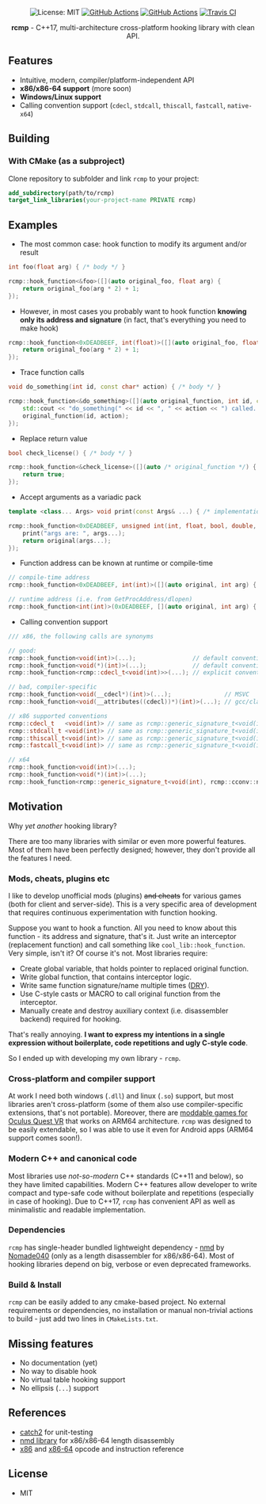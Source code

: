 <p align="center">
  <img src="https://img.shields.io/badge/License-MIT-blue.svg" alt="License: MIT">
  <a href="https://github.com/Smertig/rcmp/actions"><img src="https://github.com/Smertig/rcmp/workflows/Tagged%20Release/badge.svg" alt="GitHub Actions"></a>
  <a href="https://github.com/Smertig/rcmp/actions"><img src="https://github.com/Smertig/rcmp/workflows/Build%20On%20Push/badge.svg" alt="GitHub Actions"></a>
  <a href="https://travis-ci.org/Smertig/rcmp"><img src="https://travis-ci.org/Smertig/rcmp.svg?branch=master" alt="Travis CI"></a>
</p>

<p align="center">
  <b>rcmp</b> - C++17, multi-architecture cross-platform hooking library with clean API.
</p>

## Features

- Intuitive, modern, compiler/platform-independent API
- **x86/x86-64 support** (more soon)
- **Windows/Linux support**
- Calling convention support (`cdecl`, `stdcall`, `thiscall`, `fastcall`, `native-x64`)

## Building

### With CMake (as a subproject)

Clone repository to subfolder and link `rcmp` to your project:
```cmake
add_subdirectory(path/to/rcmp)
target_link_libraries(your-project-name PRIVATE rcmp)
```

## Examples

- The most common case: hook function to modify its argument and/or result 
```c++
int foo(float arg) { /* body */ }

rcmp::hook_function<&foo>([](auto original_foo, float arg) {
    return original_foo(arg * 2) + 1;
});
```
- However, in most cases you probably want to hook function **knowing only its address and signature** (in fact, that's everything you need to make hook)
```c++
rcmp::hook_function<0xDEADBEEF, int(float)>([](auto original_foo, float arg) {
    return original_foo(arg * 2) + 1;
});
```

- Trace function calls
```c++
void do_something(int id, const char* action) { /* body */ }

rcmp::hook_function<&do_something>([](auto original_function, int id, const char* action) {
    std::cout << "do_something(" << id << ", " << action << ") called..\n";
    original_function(id, action);
});
```

- Replace return value

```c++
bool check_license() { /* body */ }

rcmp::hook_function<&check_license>([](auto /* original_function */) {
    return true;
});
``` 

- Accept arguments as a variadic pack
```c++
template <class... Args> void print(const Args& ...) { /* implementation */ }

rcmp::hook_function<0xDEADBEEF, unsigned int(int, float, bool, double, void*, long)>([](auto original, auto... args) {
    print("args are: ", args...);
    return original(args...);
});
```

- Function address can be known at runtime or compile-time
```c++
// compile-time address
rcmp::hook_function<0xDEADBEEF, int(int)>([](auto original, int arg) { ... });

// runtime address (i.e. from GetProcAddress/dlopen)
rcmp::hook_function<int(int)>(0xDEADBEEF, [](auto original, int arg) { ... });
```

- Calling convention support 
```c++
/// x86, the following calls are synonyms

// good:
rcmp::hook_function<void(int)>(...);                // default convention
rcmp::hook_function<void(*)(int)>(...);             // default convention, but 3 more symbols
rcmp::hook_function<rcmp::cdecl_t<void(int)>>(...); // explicit convention (rcmp::cdecl_t<S> is an alias for rcmp::generic_signature_t<S, rcmp::cconv::cdecl_>)

// bad, compiler-specific
rcmp::hook_function<void(__cdecl*)(int)>(...);               // MSVC
rcmp::hook_function<void(__attributes((cdecl))*)(int)>(...); // gcc/clang

// x86 supported conventions
rcmp::cdecl_t   <void(int)> // same as rcmp::generic_signature_t<void(int), rcmp::cconv::cdecl_>
rcmp::stdcall_t <void(int)> // same as rcmp::generic_signature_t<void(int), rcmp::cconv::stdcall_>
rcmp::thiscall_t<void(int)> // same as rcmp::generic_signature_t<void(int), rcmp::cconv::thiscall_>
rcmp::fastcall_t<void(int)> // same as rcmp::generic_signature_t<void(int), rcmp::cconv::fastcall_>

// x64
rcmp::hook_function<void(int)>(...);                                                     // default convention
rcmp::hook_function<void(*)(int)>(...);                                                  // default convention, but more letters
rcmp::hook_function<rcmp::generic_signature_t<void(int), rcmp::cconv::native_x64>>(...); // explicit convention

```

## Motivation

Why *yet another* hooking library?

There are too many libraries with similar or even more powerful features. Most of them have been perfectly designed; however, they don't provide all the features I need.

### Mods, cheats, plugins etc 

I like to develop unofficial mods (plugins) ~~and cheats~~ for various games (both for client and server-side).
This is a very specific area of development that requires continuous experimentation with function hooking. 

Suppose you want to hook a function. All you need to know about this function - its address and signature, that's it.
Just write an interceptor (replacement function) and call something like `cool_lib::hook_function`. Very simple, isn't it? Of course it's not.
Most libraries require:
- Create global variable, that holds pointer to replaced original function.
- Write global function, that contains interceptor logic.
- Write same function signature/name multiple times ([DRY](https://ru.wikipedia.org/wiki/Don%E2%80%99t_repeat_yourself)).
- Use C-style casts or MACRO to call original function from the interceptor.
- Manually create and destroy auxiliary context (i.e. disassembler backend) required for hooking.

That's really annoying. **I want to express my intentions in a single expression without boilerplate, code repetitions and ugly C-style code**. 

So I ended up with developing my own library - `rcmp`.

### Cross-platform and compiler support

At work I need both windows (`.dll`) and linux (`.so`) support, but most libraries aren't cross-platform (some of them also use compiler-specific extensions, that's not portable). 
Moreover, there are [moddable games for Oculus Quest VR](https://beatsaberquest.com/bmbf/bmbf-mods/bmbf-mods/) that works on ARM64 architecture. 
`rcmp` was designed to be easily extendable, so I was able to use it even for Android apps (ARM64 support comes soon!).

### Modern C++ and canonical code

Most libraries use _not-so-modern_ C++ standards (C++11 and below), so they have limited capabilities.
Modern C++ features allow developer to write compact and type-safe code without boilerplate and repetitions (especially in case of hooking).
Due to C++17, `rcmp` has convenient API as well as minimalistic and readable implementation. 
 
### Dependencies

`rcmp` has single-header bundled lightweight dependency - [nmd](https://github.com/Nomade040/nmd) by [Nomade040](https://github.com/Nomade040) (only as a length disassembler for x86/x86-64). 
Most of hooking libraries depend on big, verbose or even deprecated frameworks.

### Build & Install

`rcmp` can be easily added to any cmake-based project. No external requirements or dependencies, no installation or manual non-trivial actions to build - just add two lines in `CMakeLists.txt`. 

## Missing features

- No documentation (yet)
- No way to disable hook
- No virtual table hooking support
- No ellipsis (`...`) support


## References

- [catch2](https://github.com/catchorg/Catch2) for unit-testing
- [nmd library](https://github.com/Nomade040/nmd) for x86/x86-64 length disassembly
- [x86](http://ref.x86asm.net/coder32.html) and [x86-64](http://ref.x86asm.net/coder64.html) opcode and instruction reference

## License

- MIT
